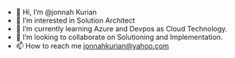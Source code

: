 - 👋 Hi, I’m @jonnah Kurian
- 👀 I’m interested in Solution Architect
- 🌱 I’m currently learning Azure and Devpos as Cloud Technology.
- 💞️ I’m looking to collaborate on Solutioning and Implementation.
- 📫 How to reach me jonnahkurian@yahoo.com

<!---
jonnah Kurian is a ✨ special ✨ repository because its `README.md` (this file) appears on your GitHub profile.
You can click the Preview link to take a look at your changes.
--->
